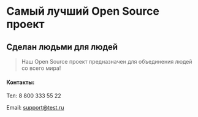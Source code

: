 # Самый лучший Open Source проект

## Сделан людьми для людей

> Наш Open Source проект предназначен для объединения людей со всего мира!

#### Контакты:
Тел: 8 800 333 55 22

Email: <support@test.ru>
